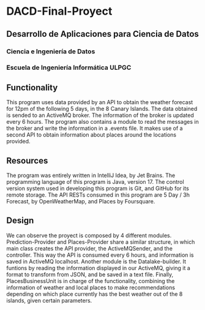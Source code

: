 # DACD-Final-Proyect
## Desarrollo de Aplicaciones para Ciencia de Datos
### Ciencia e Ingeniería de Datos
### Escuela de Ingeniería Informática     ULPGC


## Functionality
This program uses data provided by an API to obtain the weather forecast for 12pm of the following 5 days, in the 8 Canary Islands.
The data obtained is sended to an ActiveMQ broker. The information of the broker is updated every 6 hours.
The program also contains a module to read the messages in the broker and write the information in a .events file.
It makes use of a second API to obtain information about places around the locations provided.

## Resources
The program was entirely written in IntelliJ Idea, by Jet Brains.
The programming language of this program is Java, version 17.
The control version system used in developing this program is Git, and GitHub for its remote storage.
The API RESTs consumed in this program are 5 Day / 3h Forecast, by OpenWeatherMap, and Places by Foursquare.

## Design
We can observe the proyect is composed by 4 different modules.
Prediction-Provider and Places-Provider share a similar structure, in which main class creates the API provider, 
the ActiveMQSender, and the controller. This way the API is consumed every 6 hours, and information is saved in
ActiveMQ localhost.
Another module is the Datalake-builder. It funtions by reading the information displayed in our ActiveMQ, 
giving it a format to transform from JSON, and be saved in a text file.
Finally, PlacesBusinessUnit is in charge of the functionality, combining the information of weather and local places
to make recommendations depending on which place currently has the best weather out of the 8 islands, given certain parameters.
